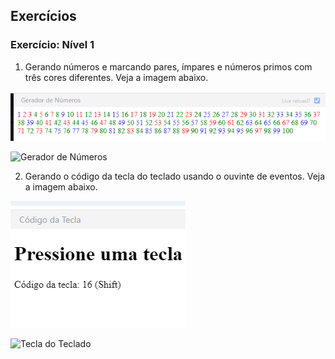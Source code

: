 
## Exercícios

### Exercício: Nível 1

1. Gerando números e marcando pares, ímpares e números primos com três cores diferentes. Veja a imagem abaixo.

![alt text](image.png)

![Gerador de Números](./../images/projects/dom_min_project_number_generator_day_3.1.gif)

2. Gerando o código da tecla do teclado usando o ouvinte de eventos. Veja a imagem abaixo.

![alt text](image-1.png)

![Tecla do Teclado](./../images/projects/dom_min_project_keycode_day_3.2.gif)